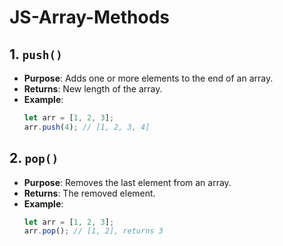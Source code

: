 # JS-Array-Methods
## 1. `push()`
- **Purpose**: Adds one or more elements to the end of an array.
- **Returns**: New length of the array.
- **Example**:
    ```js
    let arr = [1, 2, 3];
    arr.push(4); // [1, 2, 3, 4]
    ```
## 2. `pop()`
- **Purpose**: Removes the last element from an array.
- **Returns**: The removed element.
- **Example**:
    ```js
    let arr = [1, 2, 3];
    arr.pop(); // [1, 2], returns 3
    ```
